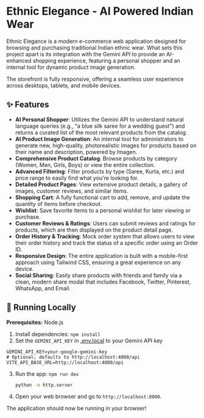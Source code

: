 # Ethnic Elegance - AI Powered Indian Wear

Ethnic Elegance is a modern e-commerce web application designed for browsing and purchasing traditional Indian ethnic wear. What sets this project apart is its integration with the Gemini API to provide an AI-enhanced shopping experience, featuring a personal shopper and an internal tool for dynamic product image generation.

The storefront is fully responsive, offering a seamless user experience across desktops, tablets, and mobile devices.

## ✨ Features

- **AI Personal Shopper**: Utilizes the Gemini API to understand natural language queries (e.g., "a blue silk saree for a wedding guest") and returns a curated list of the most relevant products from the catalog.
- **AI Product Image Generation**: An internal tool for administrators to generate new, high-quality, photorealistic images for products based on their name and description, powered by Imagen.
- **Comprehensive Product Catalog**: Browse products by category (Women, Men, Girls, Boys) or view the entire collection.
- **Advanced Filtering**: Filter products by type (Saree, Kurta, etc.) and price range to easily find what you're looking for.
- **Detailed Product Pages**: View extensive product details, a gallery of images, customer reviews, and similar items.
- **Shopping Cart**: A fully functional cart to add, remove, and update the quantity of items before checkout.
- **Wishlist**: Save favorite items to a personal wishlist for later viewing or purchase.
- **Customer Reviews & Ratings**: Users can submit reviews and ratings for products, which are then displayed on the product detail page.
- **Order History & Tracking**: Mock order system that allows users to view their order history and track the status of a specific order using an Order ID.
- **Responsive Design**: The entire application is built with a mobile-first approach using Tailwind CSS, ensuring a great experience on any device.
- **Social Sharing**: Easily share products with friends and family via a clean, modern share modal that includes Facebook, Twitter, Pinterest, WhatsApp, and Email.

## 🚀 Running Locally

**Prerequisites:**  Node.js


1. Install dependencies:
   `npm install`
2. Set the `GEMINI_API_KEY` in [.env.local](.env.local) to your Gemini API key

```dotenv
GEMINI_API_KEY=your-google-gemini-key
# Optional; defaults to http://localhost:4000/api
VITE_API_BASE_URL=http://localhost:4000/api
```
   
3. Run the app:
   `npm run dev`

    ```bash
    python -m http.server
    ```
3.  Open your web browser and go to `http://localhost:8000`.

The application should now be running in your browser!
